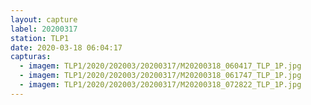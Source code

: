 ```yaml
---
layout: capture
label: 20200317
station: TLP1
date: 2020-03-18 06:04:17
capturas:
  - imagem: TLP1/2020/202003/20200317/M20200318_060417_TLP_1P.jpg
  - imagem: TLP1/2020/202003/20200317/M20200318_061747_TLP_1P.jpg
  - imagem: TLP1/2020/202003/20200317/M20200318_072822_TLP_1P.jpg
---
```

